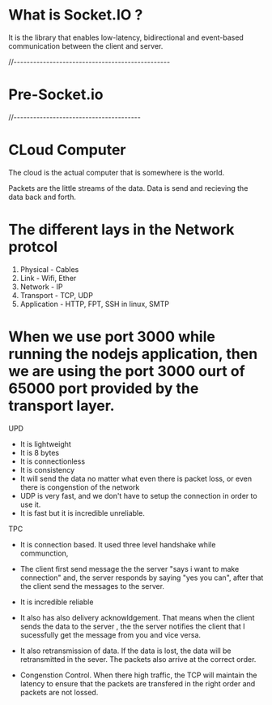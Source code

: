 # What is Socket.IO ?

It is the library that enables low-latency, bidirectional and event-based communication between the client and server.

//------------------------------------------------

# Pre-Socket.io

//---------------------------------------

# CLoud Computer

The cloud is the actual computer that is somewhere is the world.

Packets are the little streams of the data. Data is send and recieving the data back and forth.

# The different lays in the Network protcol

1. Physical - Cables
2. Link - Wifi, Ether
3. Network - IP
4. Transport - TCP, UDP
5. Application - HTTP, FPT, SSH in linux, SMTP

# When we use port 3000 while running the nodejs application, then we are using the port 3000 ourt of 65000 port provided by the transport layer.

UPD

- It is lightweight
- It is 8 bytes
- It is connectionless
- It is consistency
- It will send the data no matter what even there is packet loss, or even there is congenstion of the network
- UDP is very fast, and we don't have to setup the connection in order to use it.
- It is fast but it is incredible unreliable.

TPC

- It is connection based. It used three level handshake while communction,

- The client first send message the the server "says i want to make connection" and, the server responds by saying "yes you can", after that the client send the messages to the server.

- It is incredible reliable

- It also has also delivery acknowldgement. That means when the client sends the data to the server , the the server notifies the client that I sucessfully get the message from you and vice versa.

- It also retransmission of data. If the data is lost, the data will be retransmitted in the sever. The packets also arrive at the correct order.

- Congenstion Control. When there high traffic, the TCP will maintain the latency to ensure that the packets are transfered in the right order and packets are not lossed.
